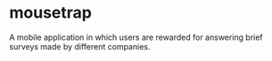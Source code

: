 # mousetrap
A mobile application in which users are rewarded for answering brief surveys made by different companies.
